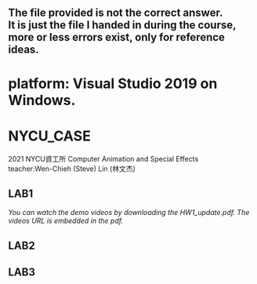 The file provided is not the correct answer.  
It is just the file I handed in during the course, more or less errors exist, only for reference ideas.
--
# platform: Visual Studio 2019 on Windows.
# NYCU_CASE
2021 NYCU資工所 Computer Animation and  Special Effects  
teacher:Wen-Chieh (Steve) Lin (林文杰)

## LAB1

*You can watch the demo videos by downloading the HW1_update.pdf. The videos URL is embedded in the pdf.*

## LAB2

## LAB3
